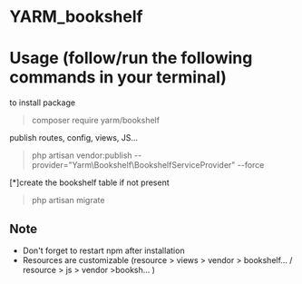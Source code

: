 ﻿# YARM_bookshelf


# Usage (follow/run the following commands in your terminal)

to install package

> composer require yarm/bookshelf

publish routes, config, views, JS...

> php artisan vendor:publish --provider="Yarm\Bookshelf\BookshelfServiceProvider" --force

[*]create the bookshelf table if not present 

> php artisan migrate  
 
 
## Note
* Don't forget to restart npm after installation
* Resources are customizable (resource > views > vendor > bookshelf... / resource > js > vendor >booksh... )
